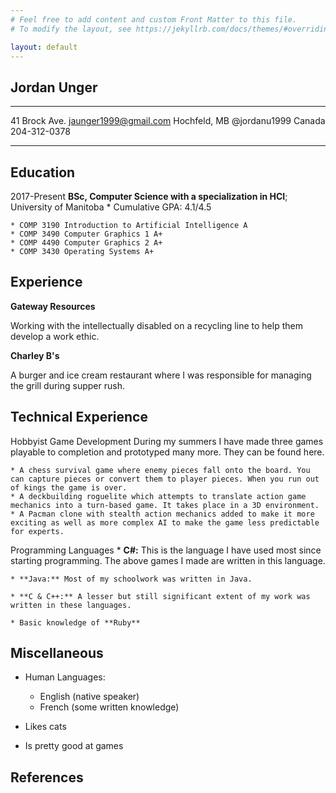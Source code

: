 ```yaml
---
# Feel free to add content and custom Front Matter to this file.
# To modify the layout, see https://jekyllrb.com/docs/themes/#overriding-theme-defaults

layout: default
---
```


## Jordan Unger

-------------------     ----------------------------
41 Brock Ave.                      jaunger1999@gmail.com
Hochfeld, MB                       @jordanu1999
Canada                             204-312-0378

-------------------     ----------------------------

Education
---------

2017-Present
   **BSc, Computer Science with a specialization in HCI**; University of Manitoba
    * Cumulative GPA: 4.1/4.5

    * COMP 3190 Introduction to Artificial Intelligence A
    * COMP 3490 Computer Graphics 1 A+
    * COMP 4490 Computer Graphics 2 A+
    * COMP 3430 Operating Systems A+

Experience
----------

**Gateway Resources**

Working with the intellectually disabled on a recycling line to help them develop a work ethic.

**Charley B's**

A burger and ice cream restaurant where I was responsible for managing the grill during supper rush.

Technical Experience
--------------------

Hobbyist Game Development
    During my summers I have made three games playable to completion and prototyped many more. They can be found here.

    * A chess survival game where enemy pieces fall onto the board. You can capture pieces or convert them to player pieces. When you run out of kings the game is over.
    * A deckbuilding roguelite which attempts to translate action game mechanics into a turn-based game. It takes place in a 3D environment.
    * A Pacman clone with stealth action mechanics added to make it more exciting as well as more complex AI to make the game less predictable for experts.

Programming Languages
    * **C#:** This is the language I have used most since starting programming. The above games I made are written in this language.

    * **Java:** Most of my schoolwork was written in Java.

    * **C & C++:** A lesser but still significant extent of my work was written in these languages.

    * Basic knowledge of **Ruby**

[ref]: https://github.com/jaunger1999

Miscellaneous
----------------------------------------

* Human Languages:

     * English (native speaker)
     * French (some written knowledge)
* Likes cats
* Is pretty good at games

References
----------------------------------------
